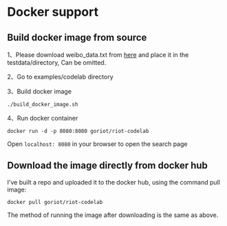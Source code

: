 Docker support
===

## Build docker image from source

1、Please download weibo_data.txt from [here](https://github.com/xiechuxi/riot/blob/43f20b4c0921cc704cf41fe8653e66a3fcbb7e31/testdata/weibo_data.txt?raw=true) and place it in the testdata/directory, Can be omitted.

2、Go to examples/codelab directory

3、Build docker image

	./build_docker_image.sh 

4、Run docker container

	docker run -d -p 8080:8080 goriot/riot-codelab

Open `localhost: 8080` in your browser to open the search page

## Download the image directly from docker hub

I've built a repo and uploaded it to the docker hub, using the command pull image:

	docker pull goriot/riot-codelab

The method of running the image after downloading is the same as above.

